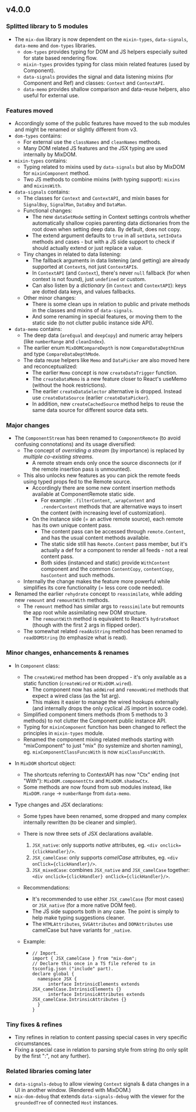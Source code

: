 ## v4.0.0 

### Splitted library to 5 modules

- The `mix-dom` library is now dependent on the `mixin-types`, `data-signals`, `data-memo` and `dom-types` libraries.
  - `dom-types` provides typing for DOM and JS helpers especially suited for state based rendering flow.
  - `mixin-types` provides typing for class mixin related features (used by Component).
  - `data-signals` provides the signal and data listening mixins (for Component and Ref) and classes: `Context` and `ContextAPI`.
  - `data-memo` provides shallow comparison and data-reuse helpers, also useful for external use.

### Features moved

- Accordingly some of the public features have moved to the sub modules and might be renamed or slightly different from v3.
- `dom-types` contains:
  - For external use the `classNames` and `cleanNames` methods.
  - Many DOM related JS features and the JSX typing are used internally by MixDOM.
- `mixin-types` contains:
  - Typing related to mixins used by `data-signals` but also by MixDOM for `mixinComponent` method.
  - Two JS methods to combine mixins (with typing support): `mixins` and `mixinsWith`.
- `data-signals` contains:
  - The classes for `Context` and `ContextAPI`, and mixin bases for `SignalBoy`, `SignalMan`, `DataBoy` and `DataMan`.
  - Functional changes:
    - The new `dataSetMode` setting in Context settings controls whether automatically shallow copies parenting data dictionaries from the root down when setting deep data. By default, does not copy.
    - The extend argument defaults to `true` in all `setData`, `setInData` methods and cases - but with a JS side support to check if should actually extend or just replace a value.
  - Tiny changes in related to data listening:
    - The fallback arguments in data listening (and getting) are already supported at `Context`s, not just `ContextAPI`s.
    - In `ContextAPI` (and `Context`), there's never `null` fallback (for when context is not found), just `undefined` or custom.
    - Can also listen by a _dictionary_ (in `Context` and `ContextAPI`): keys are dotted data keys, and values fallbacks.
  - Other minor changes:
    - There is some clean ups in relation to public and private methods in the classes and mixins of `data-signals`.
    - And some renaming in special features, or moving them to the static side (to not clutter public instance side API).
- `data-memo` contains:
  - The deep data (`areEqual` and `deepCopy`) and numeric array helpers (like `numberRange` and `cleanIndex`).
  - The earlier enum `MixDOMCompareDepth` is now `CompareDataDepthEnum` and type `CompareDataDepthMode`.
  - The data reuse helpers like `Memo` and `DataPicker` are also moved here and reconceptualized:
    - The earlier `Memo` concept is now `createDataTrigger` function.
    - The `createDataMemo` is a new feature closer to React's useMemo (without the hook restrictions).
    - The earlier `createDataSelector` alternative is dropped. Instead use `createDataSource` (earlier `createDataPicker`).
    - In addition, new `createCachedSource` method helps to reuse the same data source for different source data sets.

### Major changes

- The `ComponentStream` has been renamed to `ComponentRemote` (to avoid confusing connotations) and its usage diversified:
  - The concept of *overriding a stream* (by importance) is replaced by *multiple co-existing streams*.
    - A remote stream ends only once the source disconnects (or if the remote insertion pass is unmounted).
  - This also unlocks new features as you can pick the remote feeds using typed props fed to the Remote source.
    - Accordingly there are some new content insertion methods available at ComponentRemote static side.
      - For example: `.filterContent`, `.wrapContent` and `.renderContent` methods that are alternative ways to insert the content (with increasing level of customization).
    - On the instance side (= an active remote source), each remote has its own unique content pass.
      - The content pass can be accessed through `remote.Content`, and has the usual content methods available.
      - The static side still has `Remote.Content` pass member, but it's actually a def for a component to render all feeds - not a real content pass.
      - Both sides (instanced and static) provide `WithContent` component and the common `ContentCopy`, `contentCopy`, `hasContent` and such methods.
  - Internally the change makes the feature more powerful while simplifies its core functionality (= less core code needed).
- Renamed the earlier `rehydrate` concept to `reassimilate`, while adding new `remount` and `remountWith` methods.
  - The `remount` method has similar args to `reassimilate` but remounts the app root while assimilating new DOM structure.
    - The `remountWith` method is equivalent to React's `hydrateRoot` (though with the first 2 args in flipped order).
  - The somewhat related `readAsString` method has been renamed to `readDOMString` (to emphasize what is read).

### Minor changes, enhancements & renames

- In `Component` class:

  - The `createWired` method has been dropped - it's only available as a static function (`createWired` or `MixDOM.wired`).
    - The component now has `addWired` and `removeWired` methods that expect a wired class (as the 1st arg).
    - This makes it easier to manage the wired hookups externally (and internally drops the only cyclical JS import in source code).
  - Simplified component timers methods (from 5 methods to 3 methods) to not clutter the Component public instance API.
  - Typing for `mixinComponent` function has been changed to reflect the principles in `mixin-types` module.
  - Renamed the component mixing related methods starting with "mixComponent" to just "mix" (to systemize and shorten naming), eg. `mixComponentClassFuncsWith` is now `mixClassFuncsWith`.

- In `MixDOM` shortcut object:

  - The shortcuts referring to ContextAPI has now "Ctx" ending (not "With"): `MixDOM.componentCtx` and `MixDOM.shadowCtx`.
  - Some methods are now found from sub modules instead, like `MixDOM.range` -> `numberRange` from `data-memo`.

- Type changes and JSX declarations:

  - Some types have been renamed, some dropped and many complex internally rewritten (to be cleaner and simpler).

  - There is now three sets of JSX declarations available.

    1. `JSX_native`: only supports _native_ attributes, eg. `<div onclick={clickHandler}/>`.
    2. `JSX_camelCase`: only supports _camelCase_ attributes, eg. `<div onClick={clickHandler}/>`.
    3. `JSX_mixedCase`: combines `JSX_native` and `JSX_camelCase` together: `<div onclick={clickHandler} onClick={clickHandler}/>`.

  - Recommendations:

    - It's recommended to use either `JSX_camelCase` (for most cases) or `JSX_native` (for a more native DOM feel).
    - The JS side supports both in any case. The point is simply to help make typing suggestions cleaner.
    - The `HTMLAttributes`, `SVGAttributes` and `DOMAttributes` use camelCase but have variants for `_native`.

  - Example:

    - ```
      // Import.
      import { JSX_camelCase } from "mix-dom";
      // Declare this once in a TS file refered to in tsconfig.json ("include" part).
      declare global {
      	namespace JSX {
      		interface IntrinsicElements extends JSX_camelCase.IntrinsicElements {}
      		interface IntrinsicAttributes extends JSX_camelCase.IntrinsicAttributes {}
      	}
      }
      ```

### Tiny fixes & refines

- Tiny refines in relation to content passing special cases in very specific circumstances.
- Fixing a special case in relation to parsing style from string (to only split by the first ":", not any further).

### Related libraries coming later

- `data-signals-debug` to allow viewing `Context` signals & data changes in a UI in another window. (Rendered with MixDOM.)
- `mix-dom-debug` that extends `data-signals-debug` with the viewer for the `groundedTree` of connected `Host` instances.

